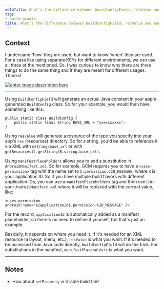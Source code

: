 ```yaml
---
metaTitle: What's the difference between buildConfigField, resValue and manifestPlaceholders
tags:
- build.gradle
title: What's the difference between buildConfigField, resValue and manifestPlaceholders
---
```


## Context

I understand 'how' they are used, but want to know 'when' they are used.
For a case like using separate KEYs for different environments, we can use all three of the mentioned. So, I was curious to know why there are three things to do the same thing and if they are meant for different usages. Thanks!


[![enter image description here](https://i.stack.imgur.com/Meqbg.png)](https://i.stack.imgur.com/Meqbg.png)



---

Using `buildConfigField` will generate an actual Java constant in your app's generated `BuildConfig` class. So for your example, you would then have something like this:



```
public static class BuildConfig {
    public static final String BASE_URL = "xxxxxxxxxx";
}

```

Using `resValue` will generate a resource of the type you specify into your app's `res` (resources) directory. So for a string, you'd be able to reference it via XML with `@string/base_url` or with `getResources().getString(R.string.base_url)`.


Using `manifestPlaceholders` allows you to add a substitution in `AndroidManifest.xml`. So for example, GCM requires you to have a `<uses-permission>` tag with the name set to `X.permission.C2D_MESSAGE`, where `X` is your application ID. So if you have multiple build flavors with different application IDs, you can use a `manifestPlaceholders` tag and then use it in your `AndroidManifest.xml` where it will be replaced with the correct value, like:



```
<uses-permission android:name="${applicationId}.permission.C2D_MESSAGE" />

```

For the record, `applicationId` is automatically added as a manifest placeholder, so there's no need to define it yourself, but that's just an example.


Basically, it depends on where you need it. If it's needed for an XML resource (a layout, menu, etc.), `resValue` is what you want. If it's needed to be accessed from Java code directly, `buildConfigField` will do the trick. For substitutions in the manifest, `manifestPlaceholders` is what you want.



---

## Notes

- How about `setProperty` in Gradle build file?
